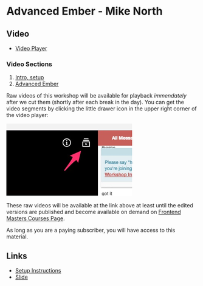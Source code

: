 # Advanced Ember - Mike North


## Video

* [Video Player](https://frontendmasters.com/live-event/advanced-ember-live/)

### Video Sections

1. [Intro, setup](https://livestream.com/accounts/4894689/events/6731333/videos/143811425)
1. [Advanced Ember](https://livestream.com/accounts/4894689/events/6731333/videos/143813943)

Raw videos of this workshop will be available for playback
*immendately* after we cut them (shortly after each break in the
day). You can get the video segments by clicking the little drawer
icon in the upper right corner of the video player:

![Video Drawer](video-drawer.jpg "small image showing video drawer on the player")

These raw videos will be available at the link above at least until
the edited versions are published and become available on demand on
[Frontend Masters Courses Page](https://frontendmasters.com/courses/).

As long as you are a paying subscriber, you will have access to this
material.

## Links

* [Setup Instructions](https://gist.github.com/mike-north/35684b7a22c2b88da780917d62f01d59)
* [Slide](https://drive.google.com/file/d/0B7LIdu29tPZRajIzbHRwNnRVMkk/view)
